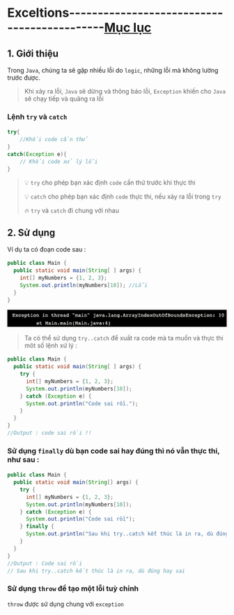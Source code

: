 # Exceltions--------------------------------------------[Mục lục](https://github.com/Zenfection/Java)

## 1. Giới thiệu

Trong `Java`, chúng ta sẽ gặp nhiều lỗi do `logic`, những lỗi mà không lường trước được.

> Khi xảy ra lỗi, `Java` sẽ dừng và thông báo lỗi, `Exception` khiến cho `Java` sẽ chạy tiếp và quăng ra lỗi

### Lệnh `try` và `catch`

```java
try{
    //Khối code cần thử
}
catch(Exception e){
    // Khối code xử lý lỗi
}
```

> 💡 `try` cho phép bạn xác định `code` cần thử trước khi thực thi
> 
> 💡 `catch` cho phép bạn xác định `code` thực thi, nếu xảy ra lỗi trong `try`
> 
> 🔥 `try` và `catch` đi chung với nhau

## 2. Sử dụng

Ví dụ ta có đoạn code sau : 

```java
public class Main {
  public static void main(String[ ] args) {
    int[] myNumbers = {1, 2, 3};
    System.out.println(myNumbers[10]); //Lỗi
  }
}
```

![Ảnh chụp Màn hình 2021-02-16 lúc 16.50.15.png](https://raw.githubusercontent.com/Zenfection/Image/master/2021/02/16-16-50-24-A%CC%89nh%20chu%CC%A3p%20Ma%CC%80n%20hi%CC%80nh%202021-02-16%20lu%CC%81c%2016.50.15.png)

> Ta có thể sử dụng `try..catch` để xuất ra code mà ta muốn và thực thi môt số lệnh xứ lý : 

```java
public class Main {
  public static void main(String[ ] args) {
    try {
      int[] myNumbers = {1, 2, 3};
      System.out.println(myNumbers[10]);
    } catch (Exception e) {
      System.out.println("Code sai rồi.");
    }
  }
}
//Output : code sai rồi !!
```

### Sử dụng `finally` dù bạn code sai hay đúng thì nó vẫn thực thi, như sau :

```java
public class Main {
  public static void main(String[] args) {
    try {
      int[] myNumbers = {1, 2, 3};
      System.out.println(myNumbers[10]);
    } catch (Exception e) {
      System.out.println("Code sai rồi");
    } finally {
      System.out.println("Sau khi try..catch kết thúc là in ra, dù đúng hay sai");
    }
  }
}
//Output : Code sai rồi
// Sau khi try..catch kết thúc là in ra, dù đúng hay sai
```

### Sử dụng `throw` để tạo một lỗi tuỳ chỉnh

`throw` được sử dụng chung với `exception` 